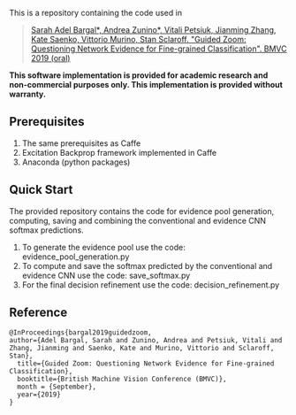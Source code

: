 This is a repository containing the code used in

> [Sarah Adel Bargal*, Andrea Zunino*, Vitali Petsiuk, Jianming Zhang, Kate Saenko, Vittorio Murino, Stan Sclaroff. "Guided Zoom: Questioning Network Evidence for Fine-grained Classification". BMVC 2019 (oral)](https://arxiv.org/abs/1812.02626)

__This software implementation is provided for academic research and non-commercial purposes only.  This implementation is provided without warranty.__

## Prerequisites
1. The same prerequisites as Caffe
2. Excitation Backprop framework implemented in Caffe
3. Anaconda (python packages)

## Quick Start
The provided repository contains the code for evidence pool generation, computing, saving and combining the conventional and evidence CNN softmax predictions. 

1) To generate the evidence pool use the code: evidence_pool_generation.py
2) To compute and save the softmax predicted by the conventional and evidence CNN use the code: save_softmax.py
3) For the final decision refinement use the code: decision_refinement.py

## Reference
```
@InProceedings{bargal2019guidedzoom,
author={Adel Bargal, Sarah and Zunino, Andrea and Petsiuk, Vitali and Zhang, Jianming and Saenko, Kate and Murino, Vittorio and Sclaroff, Stan},
  title={Guided Zoom: Questioning Network Evidence for Fine-grained Classification},
  booktitle={British Machine Vision Conference (BMVC)},
  month = {September},
  year={2019}
}
```
